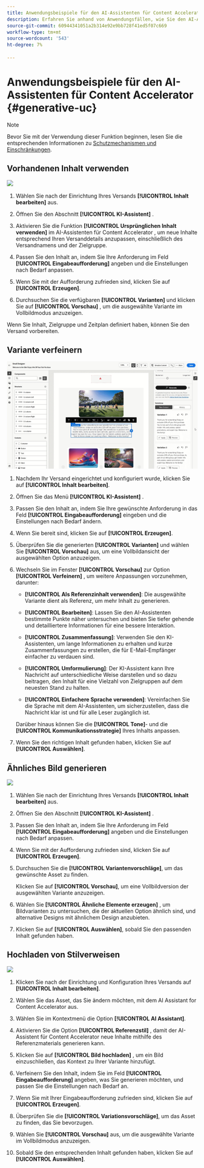 ```yaml
---
title: Anwendungsbeispiele für den AI-Assistenten für Content Accelerator
description: Erfahren Sie anhand von Anwendungsfällen, wie Sie den AI-Assistenten für Content Accelerator verwenden
source-git-commit: 60944341051a2b314e92e9bb728f41ed5f07c669
workflow-type: tm+mt
source-wordcount: '543'
ht-degree: 7%

---
```


# Anwendungsbeispiele für den AI-Assistenten für Content Accelerator {#generative-uc}

>[!NOTE]
>
>Bevor Sie mit der Verwendung dieser Funktion beginnen, lesen Sie die entsprechenden Informationen zu [Schutzmechanismen und Einschränkungen](generative-gs.md#generative-guardrails).

## Vorhandenen Inhalt verwenden

![](assets/do-not-localize/gen-ai-reuse-text.gif)

1. Wählen Sie nach der Einrichtung Ihres Versands **[!UICONTROL Inhalt bearbeiten]** aus.

1. Öffnen Sie den Abschnitt **[!UICONTROL KI-Assistent]** .

1. Aktivieren Sie die Funktion **[!UICONTROL Ursprünglichen Inhalt verwenden]** im AI-Assistenten für Content Accelerator , um neue Inhalte entsprechend Ihren Versanddetails anzupassen, einschließlich des Versandnamens und der Zielgruppe.

1. Passen Sie den Inhalt an, indem Sie Ihre Anforderung im Feld **[!UICONTROL Eingabeaufforderung]** angeben und die Einstellungen nach Bedarf anpassen.

1. Wenn Sie mit der Aufforderung zufrieden sind, klicken Sie auf **[!UICONTROL Erzeugen]**.

1. Durchsuchen Sie die verfügbaren **[!UICONTROL Varianten]** und klicken Sie auf **[!UICONTROL Vorschau]** , um die ausgewählte Variante im Vollbildmodus anzuzeigen.

Wenn Sie Inhalt, Zielgruppe und Zeitplan definiert haben, können Sie den Versand vorbereiten.

## Variante verfeinern

![](assets/do-not-localize/gen-ai-variation.gif)

1. Nachdem Ihr Versand eingerichtet und konfiguriert wurde, klicken Sie auf **[!UICONTROL Inhalt bearbeiten]**.

1. Öffnen Sie das Menü **[!UICONTROL KI-Assistent]** .

1. Passen Sie den Inhalt an, indem Sie Ihre gewünschte Anforderung in das Feld **[!UICONTROL Eingabeaufforderung]** eingeben und die Einstellungen nach Bedarf ändern.

1. Wenn Sie bereit sind, klicken Sie auf **[!UICONTROL Erzeugen]**.

1. Überprüfen Sie die generierten **[!UICONTROL Varianten]** und wählen Sie **[!UICONTROL Vorschau]** aus, um eine Vollbildansicht der ausgewählten Option anzuzeigen.

1. Wechseln Sie im Fenster **[!UICONTROL Vorschau]** zur Option **[!UICONTROL Verfeinern]** , um weitere Anpassungen vorzunehmen, darunter:

   * **[!UICONTROL Als Referenzinhalt verwenden]**: Die ausgewählte Variante dient als Referenz, um mehr Inhalt zu generieren.

   * **[!UICONTROL Bearbeiten]**: Lassen Sie den AI-Assistenten bestimmte Punkte näher untersuchen und bieten Sie tiefer gehende und detailliertere Informationen für eine bessere Interaktion.

   * **[!UICONTROL Zusammenfassung]**: Verwenden Sie den KI-Assistenten, um lange Informationen zu erhalten und kurze Zusammenfassungen zu erstellen, die für E-Mail-Empfänger einfacher zu verdauen sind.

   * **[!UICONTROL Umformulierung]**: Der KI-Assistent kann Ihre Nachricht auf unterschiedliche Weise darstellen und so dazu beitragen, den Inhalt für eine Vielzahl von Zielgruppen auf dem neuesten Stand zu halten.

   * **[!UICONTROL Einfachere Sprache verwenden]**: Vereinfachen Sie die Sprache mit dem AI-Assistenten, um sicherzustellen, dass die Nachricht klar ist und für alle Leser zugänglich ist.

   Darüber hinaus können Sie die **[!UICONTROL Tone]**- und die **[!UICONTROL Kommunikationsstrategie]** Ihres Inhalts anpassen.

1. Wenn Sie den richtigen Inhalt gefunden haben, klicken Sie auf **[!UICONTROL Auswählen]**.

## Ähnliches Bild generieren

![](assets/do-not-localize/uc-image-similar.gif)

1. Wählen Sie nach der Einrichtung Ihres Versands **[!UICONTROL Inhalt bearbeiten]** aus.

1. Öffnen Sie den Abschnitt **[!UICONTROL KI-Assistent]** .

1. Passen Sie den Inhalt an, indem Sie Ihre Anforderung im Feld **[!UICONTROL Eingabeaufforderung]** angeben und die Einstellungen nach Bedarf anpassen.

1. Wenn Sie mit der Aufforderung zufrieden sind, klicken Sie auf **[!UICONTROL Erzeugen]**.

1. Durchsuchen Sie die **[!UICONTROL Variantenvorschläge]**, um das gewünschte Asset zu finden. 

   Klicken Sie auf **[!UICONTROL Vorschau]**, um eine Vollbildversion der ausgewählten Variante anzuzeigen.

1. Wählen Sie **[!UICONTROL Ähnliche Elemente erzeugen]** , um Bildvarianten zu untersuchen, die der aktuellen Option ähnlich sind, und alternative Designs mit ähnlichem Design anzubieten.

1. Klicken Sie auf **[!UICONTROL Auswählen]**, sobald Sie den passenden Inhalt gefunden haben.

## Hochladen von Stilverweisen

![](assets/do-not-localize/uc-image-reference.gif)

1. Klicken Sie nach der Einrichtung und Konfiguration Ihres Versands auf **[!UICONTROL Inhalt bearbeiten]**.

1. Wählen Sie das Asset, das Sie ändern möchten, mit dem AI Assistant for Content Accelerator aus.

1. Wählen Sie im Kontextmenü die Option **[!UICONTROL AI Assistant]**.

1. Aktivieren Sie die Option **[!UICONTROL Referenzstil]** , damit der AI-Assistent für Content Accelerator neue Inhalte mithilfe des Referenzmaterials generieren kann.

1. Klicken Sie auf **[!UICONTROL Bild hochladen]** , um ein Bild einzuschließen, das Kontext zu Ihrer Variante hinzufügt.

1. Verfeinern Sie den Inhalt, indem Sie im Feld **[!UICONTROL Eingabeaufforderung]** angeben, was Sie generieren möchten, und passen Sie die Einstellungen nach Bedarf an.

1. Wenn Sie mit Ihrer Eingabeaufforderung zufrieden sind, klicken Sie auf **[!UICONTROL Erzeugen]**.

1. Überprüfen Sie die **[!UICONTROL Variationsvorschläge]**, um das Asset zu finden, das Sie bevorzugen.

1. Wählen Sie **[!UICONTROL Vorschau]** aus, um die ausgewählte Variante im Vollbildmodus anzuzeigen.

1. Sobald Sie den entsprechenden Inhalt gefunden haben, klicken Sie auf **[!UICONTROL Auswählen]**.

